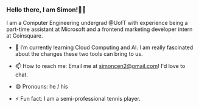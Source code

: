 ### Hello there, I am Simon!👋🏼

I am a Computer Engineering undergrad @UofT with experience being a part-time assistant at Microsoft and a frontend marketing developer intern at Coinsquare.

- 🌱 I’m currently learning Cloud Computing and AI. I am really fascinated about the changes these two tools can bring to us. 

- 📫 How to reach me: Email me at simoncen2@gmail.com! I'd love to chat.

- 😄 Pronouns: he / his

- ⚡ Fun fact: I am a semi-professional tennis player.
<!--
Here are some ideas to get you started:

- 🔭 I’m currently working on ...
- 🌱 I’m currently learning ...
- 👯 I’m looking to collaborate on ...
- 🤔 I’m looking for help with ...
- 💬 Ask me about ...
- 📫 How to reach me: ...
- 😄 Pronouns: ...
- ⚡ Fun fact: ...
-->
